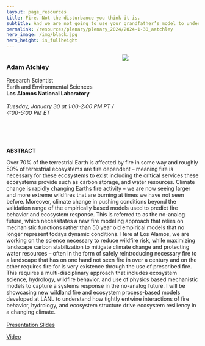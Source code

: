 ```yaml
---
layout: page_resources
title: Fire. Not the disturbance you think it is.
subtitle: And we are not going to use your grandfather’s model to understand it.
permalink: /resources/plenary/plenary_2024/2024-1-30_aatchley
hero_image: /img/black.jpg
hero_height: is_fullheight
---
```


<style>
    .cont {
      display: flex;
      flex-wrap: wrap;
    }

.col1 {
      flex: 3; 
      min-width: 200px;
    }

.col2 {
      flex: 1;
      min-width: 200px;
    }

</style>

<body>
    <div class="cont">
      <div class="col1">
        <h3><strong>Adam Atchley</strong></h3>
        Research Scientist <br>
        Earth and Environmental Sciences <br>
        <b>Los Alamos National Laboratory</b>
        <br><br>
        <em>Tuesday, January 30 at 1:00-2:00 PM PT / 4:00-5:00 PM ET</em><br>
        <br><br>
      </div>
        <div class="col2">
            <img src="../../../../img/photos/aatchley.png" align="center"><br>
        </div>
    </div><br><br>
</body>

**ABSTRACT**

Over 70% of the terrestrial Earth is affected by fire in some way and roughly 50% of terrestrial ecosystems are fire dependent – meaning fire is necessary for these ecosystems to exist including the critical services these ecosystems provide such as carbon storage, and water resources. Climate change is rapidly changing Earths fire activity – we are now seeing larger and more extreme wildfires that are burning at times we have not seen before. Moreover, climate change in pushing conditions beyond the validation range of the empirically based models used to predict fire behavior and ecosystem response. This is referred to as the no-analog future, which necessitates a new fire modeling approach that relies on mechanistic functions rather than 50 year old empirical models that no longer represent todays dynamic conditions. Here at Los Alamos, we are working on the science necessary to reduce wildfire risk, while maximizing landscape carbon stabilization to mitigate climate change and protecting water resources – often in the form of safely reintroducing necessary fire to a landscape that has on one hand not seen fire in over a century and on the other requires fire for is very existence through the use of prescribed fire. This requires a multi-disciplinary approach that includes ecosystem science, hydrology, wildfire behavior, and use of physics based mechanistic models to capture a systems response in the no-analog future. I will be showcasing new wildland fire and ecosystem process-based models developed at LANL to understand how tightly entwine interactions of fire behavior, hydrology, and ecosystem structure drive ecosystem resiliency in a changing climate.
<br><br>
[Presentation Slides](../Slides/aAtchley_2024-01-30.pdf)

[Video](https://youtu.be/5ECnz1SLNZY?si=S6HavwigbakugNeh)
